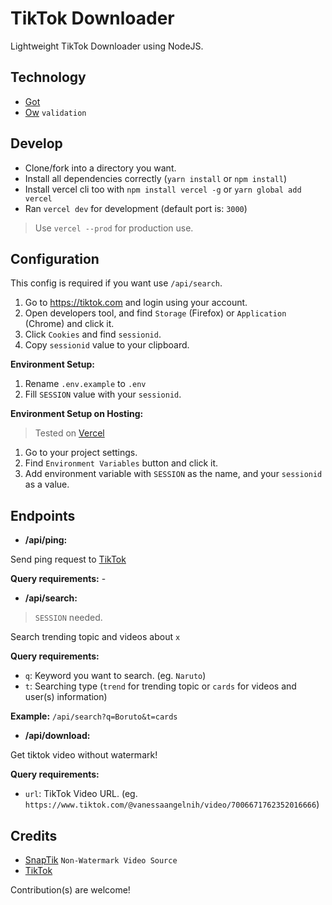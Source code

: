 # TikTok Downloader

Lightweight TikTok Downloader using NodeJS.

## Technology
- [Got](https://npmjs.com/got)
- [Ow](https://npmjs.com/ow) `validation`

## Develop
- Clone/fork into a directory you want.
- Install all dependencies correctly (`yarn install` or `npm install`)
- Install vercel cli too with `npm install vercel -g` or `yarn global add vercel`
- Ran `vercel dev` for development (default port is: `3000`)
> Use `vercel --prod` for production use.


## Configuration
This config is required if you want use `/api/search`.

1. Go to https://tiktok.com and login using your account.
2. Open developers tool, and find `Storage` (Firefox) or `Application` (Chrome) and click it.
3. Click `Cookies` and find `sessionid`.
4. Copy `sessionid` value to your clipboard.

**Environment Setup:**
1. Rename `.env.example` to `.env`
2. Fill `SESSION` value with your `sessionid`.

**Environment Setup on Hosting:**
> Tested on [Vercel](https://vercel.com)
1. Go to your project settings.
2. Find `Environment Variables` button and click it.
3. Add environment variable with `SESSION` as the name, and your `sessionid` as a value.

## Endpoints
- **/api/ping:**

Send ping request to [TikTok](https://tiktok.com)

**Query requirements:** -

- **/api/search:**
> `SESSION` needed.

Search trending topic and videos about `x`

**Query requirements:**
- `q`: Keyword you want to search. (eg. `Naruto`)
- `t`: Searching type (`trend` for trending topic or `cards` for videos and user(s) information)

**Example:** `/api/search?q=Boruto&t=cards`

- **/api/download:**

Get tiktok video without watermark!

**Query requirements:**
- `url`: TikTok Video URL. (eg. `https://www.tiktok.com/@vanessaangelnih/video/7006671762352016666`)


## Credits

- [SnapTik](https://snaptik.app) `Non-Watermark Video Source`
- [TikTok](https://tiktok.com) 

Contribution(s) are welcome!
